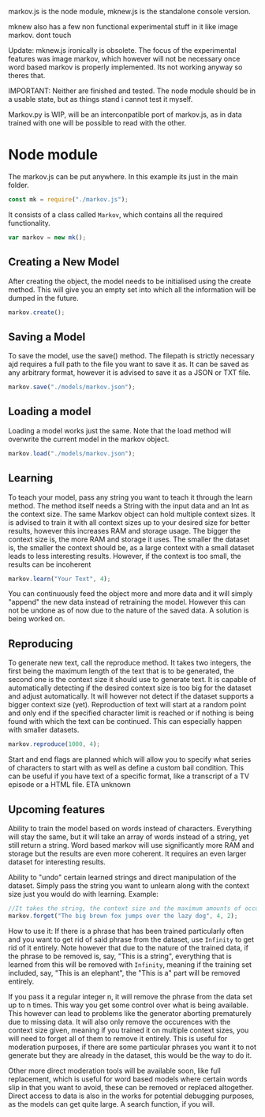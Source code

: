 markov.js is the node module, mknew.js is the standalone console version. 

mknew also has a few non functional experimental stuff in it like image markov. dont touch

Update: mknew.js ironically is obsolete. The focus of the experimental features was image markov, which however will not be necessary once word based markov is properly implemented. Its not working anyway so theres that. 

IMPORTANT: Neither are finished and tested. The node module should be in a usable state, but as things stand i cannot test it myself. 

Markov.py is WIP, will be an interconpatible port of markov.js, as in data trained with one will be possible to read with the other. 

# Node module

The markov.js can be put anywhere. In this example its just in the main folder. 

```js
const mk = require("./markov.js");
```

It consists of a class called `Markov`, which contains all the required functionality. 

```js
var markov = new mk();
```

## Creating a New Model

After creating the object, the model needs to be initialised using the create method. This will give you an empty set into which all the information will be dumped in the future. 

```js
markov.create();
```

## Saving a Model

To save the model, use the save() method. The filepath is strictly necessary ajd requires a full path to the file you want to save it as. 
It can be saved as any arbitrary format, however it is advised to save it as a JSON or TXT file. 

```js
markov.save("./models/markov.json");
```

## Loading a model

Loading a model works just the same. Note that the load method will overwrite the current model in the markov object. 

```js
markov.load("./models/markov.json");
```

## Learning

To teach your model, pass any string you want to teach it through the learn method. 
The method itself needs a String with the input data and an Int as the context size. 
The same Markov object can hold multiple context sizes. It is advised to train it with all context sizes up to your desired size for better results, however this increases RAM and storage usage. 
The bigger the context size is, the more RAM and storage it uses. The smaller the dataset is, the smaller the context should be, as a large context with a small dataset leads to less interesting results. However, if the context is too small, the results can be incoherent 


```js
markov.learn("Your Text", 4);
```

You can continuously feed the object more and more data and it will simply "append" the new data instead of retraining the model. However this can not be undone as of now due to the nature of the saved data. A solution is being worked on. 

## Reproducing

To generate new text, call the reproduce method. It takes two integers, the first being the maximum length of the text that is to be generated, the second one is the context size it should use to generate text. 
It is capable of automatically detecting if the desired context size is too big for the dataset and adjust automatically. It will however not detect if the dataset supports a bigger context size (yet). 
Reproduction of text will start at a random point and only end if the specified character limit is reached or if nothing is being found with which the text can be continued. This can especially happen with smaller datasets. 

```js
markov.reproduce(1000, 4);
```

Start and end flags are planned which will allow you to specify what series of characters to start with as well as define a custom bail condition. This can be useful if you have text of a specific format, like a transcript of a TV episode or a HTML file. ETA unknown

## Upcoming features

Ability to train the model based on words instead of characters. Everything will stay the same, but it will take an array of words instead of a string, yet still return a string.
Word based markov will use significantly more RAM and storage but the results are even more coherent. It requires an even larger dataset for interesting results.

Ability to "undo" certain learned strings and direct manipulation of the dataset. Simply pass the string you want to unlearn along with the context size just you would do with learning. Example:

```js
//It takes the string, the context size and the maximum amounts of occurrences that should be removed
markov.forget("The big brown fox jumps over the lazy dog", 4, 2);
```

How to use it: If there is a phrase that has been trained particularly often and you want to get rid of said phrase from the dataset, use `Infinity` to get rid of it entirely.
Note however that due to the nature of the trained data, if the phrase to be removed is, say, "This is a string", everything that is learned from this will be removed with `Infinity`,
meaning if the training set included, say, "This is an elephant", the "This is a" part will be removed entirely.

If you pass it a regular integer n, it will remove the phrase from the data set up to n times. This way you get some control over what is being available. This however can lead to problems like the generator aborting prematurely due to missing data.
It will also only remove the occurences with the context size given, meaning if you trained it on multiple context sizes, you will need to forget all of them to remove it entirely.
This is useful for moderation purposes, if there are some particular phrases you want it to not generate but they are already in the dataset, this would be the way to do it. 

Other more direct moderation tools will be available soon, like full replacement, which is useful for word based models where certain words slip in that you want to avoid, these can be removed or replaced altogether.
Direct access to data is also in the works for potential debugging purposes, as the models can get quite large. A search function, if you will. 
